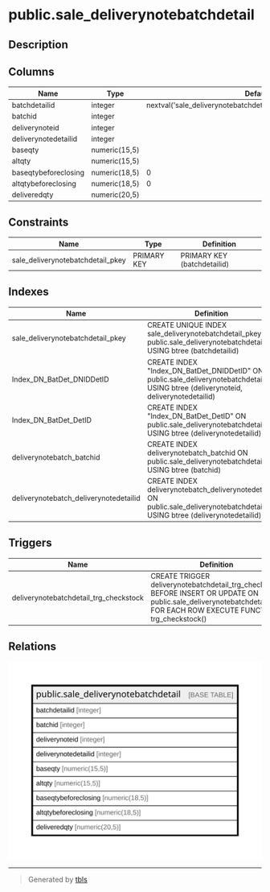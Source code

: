 # public.sale_deliverynotebatchdetail

## Description

## Columns

| Name | Type | Default | Nullable | Children | Parents | Comment |
| ---- | ---- | ------- | -------- | -------- | ------- | ------- |
| batchdetailid | integer | nextval('sale_deliverynotebatchdetail_batchdetailid_seq'::regclass) | false |  |  |  |
| batchid | integer |  | true |  |  |  |
| deliverynoteid | integer |  | true |  |  |  |
| deliverynotedetailid | integer |  | true |  |  |  |
| baseqty | numeric(15,5) |  | true |  |  |  |
| altqty | numeric(15,5) |  | true |  |  |  |
| baseqtybeforeclosing | numeric(18,5) | 0 | true |  |  |  |
| altqtybeforeclosing | numeric(18,5) | 0 | true |  |  |  |
| deliveredqty | numeric(20,5) |  | true |  |  |  |

## Constraints

| Name | Type | Definition |
| ---- | ---- | ---------- |
| sale_deliverynotebatchdetail_pkey | PRIMARY KEY | PRIMARY KEY (batchdetailid) |

## Indexes

| Name | Definition |
| ---- | ---------- |
| sale_deliverynotebatchdetail_pkey | CREATE UNIQUE INDEX sale_deliverynotebatchdetail_pkey ON public.sale_deliverynotebatchdetail USING btree (batchdetailid) |
| Index_DN_BatDet_DNIDDetID | CREATE INDEX "Index_DN_BatDet_DNIDDetID" ON public.sale_deliverynotebatchdetail USING btree (deliverynoteid, deliverynotedetailid) |
| Index_DN_BatDet_DetID | CREATE INDEX "Index_DN_BatDet_DetID" ON public.sale_deliverynotebatchdetail USING btree (deliverynotedetailid) |
| deliverynotebatch_batchid | CREATE INDEX deliverynotebatch_batchid ON public.sale_deliverynotebatchdetail USING btree (batchid) |
| deliverynotebatch_deliverynotedetailid | CREATE INDEX deliverynotebatch_deliverynotedetailid ON public.sale_deliverynotebatchdetail USING btree (deliverynotedetailid) |

## Triggers

| Name | Definition |
| ---- | ---------- |
| deliverynotebatchdetail_trg_checkstock | CREATE TRIGGER deliverynotebatchdetail_trg_checkstock BEFORE INSERT OR UPDATE ON public.sale_deliverynotebatchdetail FOR EACH ROW EXECUTE FUNCTION trg_checkstock() |

## Relations

![er](public.sale_deliverynotebatchdetail.svg)

---

> Generated by [tbls](https://github.com/k1LoW/tbls)
